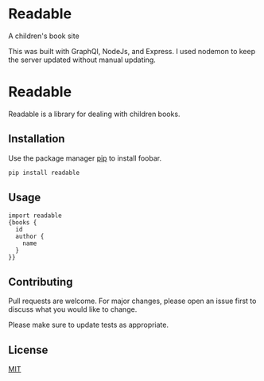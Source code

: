 # Readable
A children's book site

This was built with GraphQl, NodeJs, and Express. I used nodemon to keep the server updated without manual updating. 

# Readable

Readable is a  library for dealing with children books.

## Installation

Use the package manager [pip](https://pip.pypa.io/en/stable/) to install foobar.

```bash
pip install readable
```

## Usage

```on server use 
import readable
{books {
  id
  author {
    name
  }
}}

```

## Contributing
Pull requests are welcome. For major changes, please open an issue first to discuss what you would like to change.

Please make sure to update tests as appropriate.

## License
[MIT](https://choosealicense.com/licenses/mit/)
